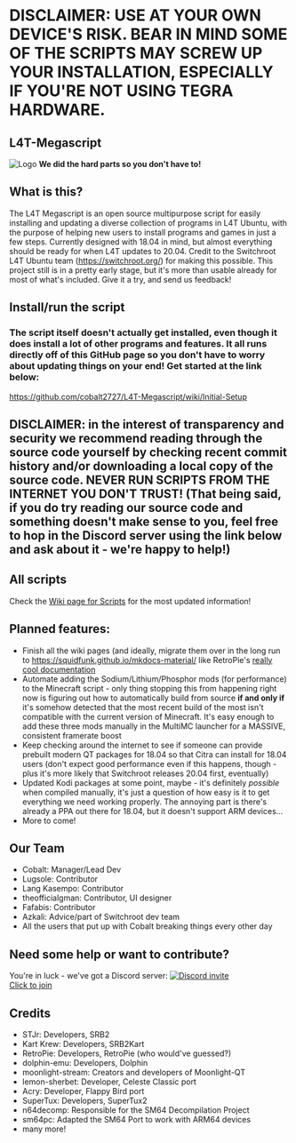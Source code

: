 # DISCLAIMER: USE AT YOUR OWN DEVICE'S RISK. BEAR IN MIND SOME OF THE SCRIPTS MAY SCREW UP YOUR INSTALLATION, ESPECIALLY IF YOU'RE NOT USING TEGRA HARDWARE.
## L4T-Megascript
![Logo](https://github.com/cobalt2727/L4T-Megascript/raw/master/assets/L4T_Megascript-logo-transparent-effect.png)
**We did the hard parts so you don't have to!**

## What is this?

The L4T Megascript is an open source multipurpose script for easily installing and updating a diverse collection of programs in L4T Ubuntu, with the purpose of helping new users to install programs and games in just a few steps. Currently designed with 18.04 in mind, but almost everything should be ready for when L4T updates to 20.04. Credit to the Switchroot L4T Ubuntu team (https://switchroot.org/) for making this possible. This project still is in a pretty early stage, but it's more than usable already for most of what's included. Give it a try, and send us feedback!

## Install/run the script
### The script itself doesn't actually get installed, even though it does install a lot of other programs and features. It all runs directly off of this GitHub page so you don't have to worry about updating things on your end! Get started at the link below:
https://github.com/cobalt2727/L4T-Megascript/wiki/Initial-Setup

## DISCLAIMER: in the interest of transparency and security we recommend reading through the source code yourself by checking recent commit history and/or downloading a local copy of the source code. NEVER RUN SCRIPTS FROM THE INTERNET YOU DON'T TRUST! (That being said, if you do try reading our source code and something doesn't make sense to you, feel free to hop in the Discord server using the link below and ask about it - we're happy to help!)

## All scripts
Check the [Wiki page for Scripts](https://github.com/cobalt2727/L4T-Megascript/wiki/All-Scripts-(Listed-and-Linked)) for the most updated information!
## Planned features:
- Finish all the wiki pages (and ideally, migrate them over in the long run to https://squidfunk.github.io/mkdocs-material/ like RetroPie's [really cool documentation](https://retropie.org.uk/docs/)
- Automate adding the Sodium/Lithium/Phosphor mods (for performance) to the Minecraft script - only thing stopping this from happening right now is figuring out how to automatically build from source **if and only if** it's somehow detected that the most recent build of the most isn't compatible with the current version of Minecraft. It's easy enough to add these three mods manually in the MultiMC launcher for a MASSIVE, consistent framerate boost
- Keep checking around the internet to see if someone can provide prebuilt modern QT packages for 18.04 so that Citra can install for 18.04 users (don't expect good performance even if this happens, though - plus it's more likely that Switchroot releases 20.04 first, eventually)
- Updated Kodi packages at some point, maybe - it's definitely _possible_ when compiled manually, it's just a question of how easy is it to get everything we need working properly. The annoying part is there's already a PPA out there for 18.04, but it doesn't support ARM devices...
- More to come!
## Our Team
- Cobalt: Manager/Lead Dev
- Lugsole: Contributor
- Lang Kasempo: Contributor
- theofficialgman: Contributor, UI designer
- Fafabis: Contributor
- Azkali: Advice/part of Switchroot dev team
- All the users that put up with Cobalt breaking things every other day


## Need some help or want to contribute?
You're in luck - we've got a Discord server: [![Discord invite](https://discord.com/assets/ff41b628a47ef3141164bfedb04fb220.png)](https://discord.gg/abgW2AG87Z "Discord server invite link") <Br>
[Click to join](https://discord.gg/abgW2AG87Z) <Br>

## Credits
- STJr: Developers, SRB2
- Kart Krew: Developers, SRB2Kart
- RetroPie: Developers, RetroPie (who would've guessed?)
- dolphin-emu: Developers, Dolphin
- moonlight-stream: Creators and developers of Moonlight-QT
- lemon-sherbet: Developer, Celeste Classic port
- Acry: Developer, Flappy Bird port
- SuperTux: Developers, SuperTux2
- n64decomp: Responsible for the SM64 Decompilation Project
- sm64pc: Adapted the SM64 Port to work with ARM64 devices
- many more!
